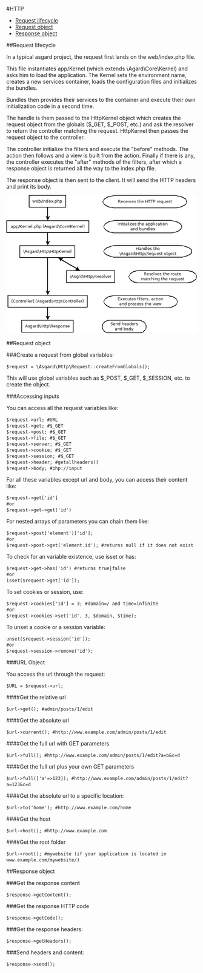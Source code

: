 #HTTP

- [Request lifecycle](#lifecycle)
- [Request object](#object)
- [Response object](#response)

<a name="lifecycle"></a>
##Request lifecycle

In a typical asgard project, the request first lands on the web/index.php file.

This file instantiates app/Kernel (which extends \Agard\Core\Kernel) and asks him to load the application. The Kernel sets the environment name, creates a new services container, loads the configuration files and initializes the bundles.

Bundles then provides their services to the container and execute their own initialization code in a second time.

The handle is them passed to the HttpKernel object which creates the request object from the globals ($_GET, $_POST, etc.) and ask the resolver to return the controller matching the request. HttpKernel then passes the request object to the controller.

The controller initialize the filters and execute the "before" methods. The action then follows and a view is built from the action. Finally if there is any, the controller executes the "after" methods of the filters, after which a response object is returned all the way to the index.php file.

The response object is then sent to the client. It will send the HTTP headers and print its body.

![Request lifecycle](img/lifecycle.png "Request lifecycle")

<a name="object"></a>
##Request object

###Create a request from global variables:

	$request = \Asgard\Http\Request::createFromGlobals();

This will use global variables such as $_POST, $_GET, $_SESSION, etc. to create the object.

###Accessing inputs

You can access all the request variables like:

	$request->url; #URL
	$request->get; #$_GET
	$request->post; #$_GET
	$request->file; #$_GET
	$request->server; #$_GET
	$request->cookie; #$_GET
	$request->session; #$_GET
	$request->header; #getallheaders()
	$request->body; #php://input

For all these variables except url and body, you can access their content like:

	$request->get['id']
	#or
	$request->get->get('id')

For nested arrays of parameters you can chain them like:

	$request->post['element']['id'];
	#or
	$request->post->get('element.id'); #returns null if it does not exist

To check for an variable existence, use isset or has:

	$request->get->has('id') #returns true|false
	#or
	isset($request->get['id']);

To set cookies or session, use:

	$request->cookies['id'] = 3; #domain=/ and time=infinite
	#or
	$request->cookies->set('id', 3, $domain, $time);

To unset a cookie or a session variable:

	unset($request->session['id']);
	#or
	$request->session->remove('id');

###URL Object

You access the url through the request:

	$URL = $request->url;

####Get the relative url

	$url->get(); #admin/posts/1/edit

####Get the absolute url

	$url->current(); #http://www.example.com/admin/posts/1/edit

####Get the full url with GET parameters

	$url->full(); #http://www.example.com/admin/posts/1/edit?a=b&c=d

####Get the full url plus your own GET parameters

	$url->full(['a'=>123]); #http://www.example.com/admin/posts/1/edit?a=123&c=d

####Get the absolute url to a specific location:

	$url->to('home'); #http://www.example.com/home

####Get the host

	$url->host(); #http://www.example.com

####Get the root folder

	$url->root(); #mywebsite (if your application is located in www.example.com/mywebsite/)

<a name="response"></a>
##Response object

###Get the response content

	$response->getContent();

###Get the response HTTP code

	$response->getCode();

###Get the response headers:

	$response->getHeaders();

###Send headers and content:

	$response->send();